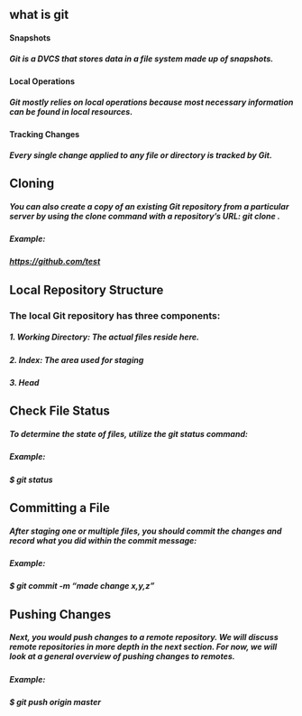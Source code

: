## what is git 

#### Snapshots

##### Git is a DVCS that stores data in a file system made up of snapshots.

#### Local Operations

##### Git mostly relies on local operations because most necessary information can be found in local resources.

#### Tracking Changes

##### Every single change applied to any file or directory is tracked by Git.

## Cloning
##### You can also create a copy of an existing Git repository from a particular server by using the clone command with a repository’s URL: git clone .
##### Example:
##### https://github.com/test 

## Local Repository Structure
### The local Git repository has three components:

##### 1. Working Directory: The actual files reside here.
##### 2. Index: The area used for staging
##### 3. Head

## Check File Status
##### To determine the state of files, utilize the git status command:

##### Example:
##### $ git status

## Committing a File
##### After staging one or multiple files, you should commit the changes and record what you did within the commit message:

##### Example:
##### $ git commit -m “made change x,y,z”

## Pushing Changes
##### Next, you would push changes to a remote repository. We will discuss remote repositories in more depth in the next section. For now, we will look at a general overview of pushing changes to remotes.

##### Example:

##### $ git push origin master